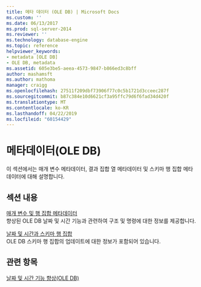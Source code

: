 ```yaml
---
title: 메타 데이터 (OLE DB) | Microsoft Docs
ms.custom: ''
ms.date: 06/13/2017
ms.prod: sql-server-2014
ms.reviewer: ''
ms.technology: database-engine
ms.topic: reference
helpviewer_keywords:
- metadata [OLE DB]
- OLE DB, metadata
ms.assetid: 605e3be5-aeea-4573-9847-b866ed3c8bff
author: mashamsft
ms.author: mathoma
manager: craigg
ms.openlocfilehash: 27511f209dbf73906f77c0c5b1721d3cceec287f
ms.sourcegitcommit: b87c384e10d6621cf3a95ffc79d6f6fad34d420f
ms.translationtype: MT
ms.contentlocale: ko-KR
ms.lasthandoff: 04/22/2019
ms.locfileid: "60154429"
---
```

# <a name="metadata-ole-db"></a>메타데이터(OLE DB)
  이 섹션에서는 매개 변수 메타데이터, 결과 집합 열 메타데이터 및 스키마 행 집합 메타데이터에 대해 설명합니다.  
  
## <a name="in-this-section"></a>섹션 내용  
 [매개 변수 및 행 집합 메타데이터](../../relational-databases/native-client-ole-db-date-time/metadata-parameter-and-rowset.md)  
 향상된 OLE DB 날짜 및 시간 기능과 관련하여 구조 및 명령에 대한 정보를 제공합니다.  
  
 [날짜 및 시간과 스키마 행 집합](../../relational-databases/native-client-ole-db-date-time/metadata-date-and-time-and-schema-rowsets.md)  
 OLE DB 스키마 행 집합의 업데이트에 대한 정보가 포함되어 있습니다.  
  
## <a name="see-also"></a>관련 항목  
 [날짜 및 시간 기능 향상&#40;OLE DB&#41;](../../relational-databases/native-client-ole-db-date-time/date-and-time-improvements-ole-db.md)  
  
  
